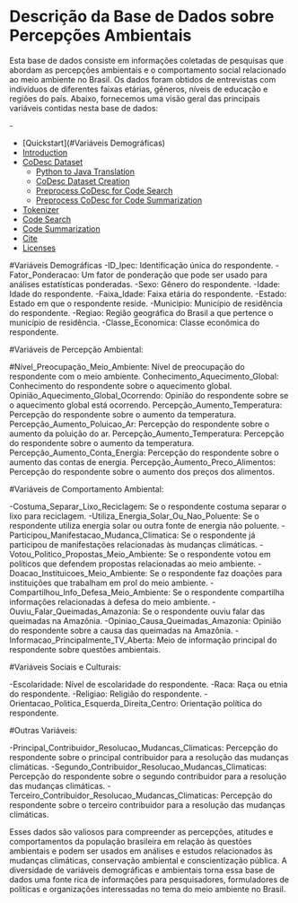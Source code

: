 # Descrição da Base de Dados sobre Percepções Ambientais


Esta base de dados consiste em informações coletadas de pesquisas que abordam as percepções ambientais e o comportamento social relacionado ao meio ambiente no Brasil. Os dados foram obtidos de entrevistas com indivíduos de diferentes faixas etárias, gêneros, níveis de educação e regiões do país. Abaixo, fornecemos uma visão geral das principais variáveis contidas nesta base de dados:

-<!-- TOC depthFrom:1 depthTo:6 withLinks:1 updateOnSave:1 orderedList:0 -->

- [Quickstart](#Variáveis Demográficas)
- [Introduction](#introduction)
- [CoDesc Dataset](#codesc-dataset)
    - [Python to Java Translation](#python-to-java-translation)
    - [CoDesc Dataset Creation](#codesc-dataset-creation)
    - [Preprocess CoDesc for Code Search](#preprocess-codesc-for-code-search)
    - [Preprocess CoDesc for Code Summarization](#preprocess-codesc-for-code-summarization)
- [Tokenizer](#tokenizer)
- [Code Search](#code-search)
- [Code Summarization](#code-summarization)
- [Cite](#cite-this-work)
- [Licenses](#licenses)

<!-- /TOC -->
#Variáveis Demográficas
-ID_Ipec: Identificação única do respondente.
-Fator_Ponderacao: Um fator de ponderação que pode ser usado para análises estatísticas ponderadas.
-Sexo: Gênero do respondente.
-Idade: Idade do respondente.
-Faixa_Idade: Faixa etária do respondente.
-Estado: Estado em que o respondente reside.
-Municipio: Município de residência do respondente.
-Regiao: Região geográfica do Brasil a que pertence o município de residência.
-Classe_Economica: Classe econômica do respondente.

#Variáveis de Percepção Ambiental:

#Nível_Preocupação_Meio_Ambiente: Nível de preocupação do respondente com o meio ambiente.
Conhecimento_Aquecimento_Global: Conhecimento do respondente sobre o aquecimento global.
Opinião_Aquecimento_Global_Ocorrendo: Opinião do respondente sobre se o aquecimento global está ocorrendo.
Percepção_Aumento_Temperatura: Percepção do respondente sobre o aumento da temperatura.
Percepção_Aumento_Poluicao_Ar: Percepção do respondente sobre o aumento da poluição do ar.
Percepção_Aumento_Temperatura: Percepção do respondente sobre o aumento da temperatura.
Percepção_Aumento_Conta_Energia: Percepção do respondente sobre o aumento das contas de energia.
Percepção_Aumento_Preco_Alimentos: Percepção do respondente sobre o aumento dos preços dos alimentos.

#Variáveis de Comportamento Ambiental:

-Costuma_Separar_Lixo_Reciclagem: Se o respondente costuma separar o lixo para reciclagem.
-Utiliza_Energia_Solar_Ou_Nao_Poluente: Se o respondente utiliza energia solar ou outra fonte de energia não poluente.
-Participou_Manifestacao_Mudanca_Climatica: Se o respondente já participou de manifestações relacionadas às mudanças climáticas.
-Votou_Politico_Propostas_Meio_Ambiente: Se o respondente votou em políticos que defendem propostas relacionadas ao meio ambiente.
-Doacao_Instituicoes_Meio_Ambiente: Se o respondente faz doações para instituições que trabalham em prol do meio ambiente.
-Compartilhou_Info_Defesa_Meio_Ambiente: Se o respondente compartilha informações relacionadas à defesa do meio ambiente.
-Ouviu_Falar_Queimadas_Amazonia: Se o respondente ouviu falar das queimadas na Amazônia.
-Opiniao_Causa_Queimadas_Amazonia: Opinião do respondente sobre a causa das queimadas na Amazônia.
-Informacao_Principalmente_TV_Aberta: Meio de informação principal do respondente sobre questões ambientais.

#Variáveis Sociais e Culturais:

-Escolaridade: Nível de escolaridade do respondente.
-Raca: Raça ou etnia do respondente.
-Religiao: Religião do respondente.
-Orientacao_Politica_Esquerda_Direita_Centro: Orientação política do respondente.

#Outras Variáveis:

-Principal_Contribuidor_Resolucao_Mudancas_Climaticas: Percepção do respondente sobre o principal contribuidor para a resolução das mudanças climáticas.
-Segundo_Contribuidor_Resolucao_Mudancas_Climaticas: Percepção do respondente sobre o segundo contribuidor para a resolução das mudanças climáticas.
-Terceiro_Contribuidor_Resolucao_Mudancas_Climaticas: Percepção do respondente sobre o terceiro contribuidor para a resolução das mudanças climáticas.

Esses dados são valiosos para compreender as percepções, atitudes e comportamentos da população brasileira em relação às questões ambientais e podem ser usados em análises e estudos relacionados às mudanças climáticas, conservação ambiental e conscientização pública. A diversidade de variáveis demográficas e ambientais torna essa base de dados uma fonte rica de informações para pesquisadores, formuladores de políticas e organizações interessadas no tema do meio ambiente no Brasil.
